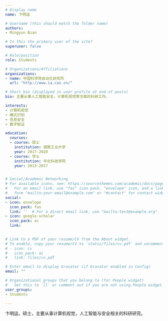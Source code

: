 ```yaml
---
# Display name
name: 卞明运

# Username (this should match the folder name)
authors:
- Mingyun Bian

# Is this the primary user of the site?
superuser: false

# Role/position
role: Students

# Organizations/Affiliations
organizations:
- name: 中国科学院自动化研究所
  url: "http://www.ia.cas.cn/"

# Short bio (displayed in user profile at end of posts)
bio: 主要从事人工智能安全，计算机视觉等方面的科研工作。

interests:
- 计算机视觉
- 模式识别
- 信息安全
- 数字取证

education:
  courses:
  - course: 硕士
    institution: 湖南工业大学
    year: 2017-2020
  - course: 学士
    institution: 华北科技学院
    year: 2013-2017


# Social/Academic Networking
# For available icons, see: https://sourcethemes.com/academic/docs/page-builder/#icons
#   For an email link, use "fas" icon pack, "envelope" icon, and a link in the
#   form "mailto:your-email@example.com" or "#contact" for contact widget.
social:
- icon: envelope
  icon_pack: fas
  link: ''  # For a direct email link, use "mailto:test@example.org".
- icon: google-scholar
  icon_pack: ai
  link: 
  

# Link to a PDF of your resume/CV from the About widget.
# To enable, copy your resume/CV to `static/files/cv.pdf` and uncomment the lines below.
# - icon: cv
#   icon_pack: ai
#   link: files/cv.pdf

# Enter email to display Gravatar (if Gravatar enabled in Config)
email: ""

# Organizational groups that you belong to (for People widget)
#   Set this to `[]` or comment out if you are not using People widget.
user_groups:
- Students

---
```


卞明运，硕士，主要从事计算机视觉，人工智能与安全相关的科研研究。